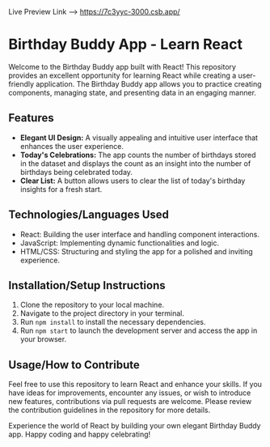 Live Preview Link --> https://7c3yyc-3000.csb.app/

# Birthday Buddy App - Learn React

Welcome to the Birthday Buddy app built with React! This repository provides an excellent opportunity for learning React while creating a user-friendly application. The Birthday Buddy app allows you to practice creating components, managing state, and presenting data in an engaging manner.

## Features

- **Elegant UI Design:** A visually appealing and intuitive user interface that enhances the user experience.
- **Today's Celebrations:** The app counts the number of birthdays stored in the dataset and displays the count as an insight into the number of birthdays being celebrated today.
- **Clear List:** A button allows users to clear the list of today's birthday insights for a fresh start.

## Technologies/Languages Used

- React: Building the user interface and handling component interactions.
- JavaScript: Implementing dynamic functionalities and logic.
- HTML/CSS: Structuring and styling the app for a polished and inviting experience.

## Installation/Setup Instructions

1. Clone the repository to your local machine.
2. Navigate to the project directory in your terminal.
3. Run `npm install` to install the necessary dependencies.
4. Run `npm start` to launch the development server and access the app in your browser.

## Usage/How to Contribute

Feel free to use this repository to learn React and enhance your skills. If you have ideas for improvements, encounter any issues, or wish to introduce new features, contributions via pull requests are welcome. Please review the contribution guidelines in the repository for more details.

Experience the world of React by building your own elegant Birthday Buddy app. Happy coding and happy celebrating!
